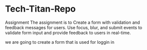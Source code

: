 # Tech-Titan-Repo
Assignment
The assignment is to Create a form with validation and feedback messages for users.
Use focus, blur, and submit events to validate form input and provide feedback to users in real-time.

we are going to create a form that is used for loggin in 
